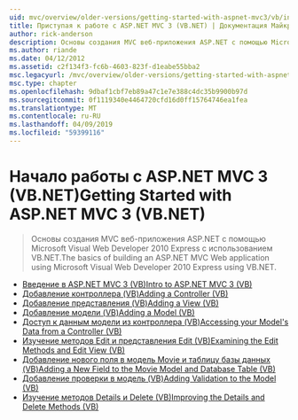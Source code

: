 ```yaml
---
uid: mvc/overview/older-versions/getting-started-with-aspnet-mvc3/vb/index
title: Приступая к работе с ASP.NET MVC 3 (VB.NET) | Документация Майкрософт
author: rick-anderson
description: Основы создания MVC веб-приложения ASP.NET с помощью Microsoft Visual Web Developer 2010 Express с использованием VB.NET.
ms.author: riande
ms.date: 04/12/2012
ms.assetid: c2f134f3-fc6b-4603-823f-d1eabe55bba2
msc.legacyurl: /mvc/overview/older-versions/getting-started-with-aspnet-mvc3/vb
msc.type: chapter
ms.openlocfilehash: 9dbaf1cbf7eb89a47c1e7e388c4dc35b9900b97d
ms.sourcegitcommit: 0f1119340e4464720cfd16d0ff15764746ea1fea
ms.translationtype: MT
ms.contentlocale: ru-RU
ms.lasthandoff: 04/09/2019
ms.locfileid: "59399116"
---
```

# <a name="getting-started-with-aspnet-mvc-3-vbnet"></a><span data-ttu-id="7f877-103">Начало работы с ASP.NET MVC 3 (VB.NET)</span><span class="sxs-lookup"><span data-stu-id="7f877-103">Getting Started with ASP.NET MVC 3 (VB.NET)</span></span>

> <span data-ttu-id="7f877-104">Основы создания MVC веб-приложения ASP.NET с помощью Microsoft Visual Web Developer 2010 Express с использованием VB.NET.</span><span class="sxs-lookup"><span data-stu-id="7f877-104">The basics of building an ASP.NET MVC Web application using Microsoft Visual Web Developer 2010 Express using VB.NET.</span></span>


- [<span data-ttu-id="7f877-105">Введение в ASP.NET MVC 3 (VB)</span><span class="sxs-lookup"><span data-stu-id="7f877-105">Intro to ASP.NET MVC 3 (VB)</span></span>](intro-to-aspnet-mvc-3.md)
- [<span data-ttu-id="7f877-106">Добавление контроллера (VB)</span><span class="sxs-lookup"><span data-stu-id="7f877-106">Adding a Controller (VB)</span></span>](adding-a-controller.md)
- [<span data-ttu-id="7f877-107">Добавление представления (VB)</span><span class="sxs-lookup"><span data-stu-id="7f877-107">Adding a View (VB)</span></span>](adding-a-view.md)
- [<span data-ttu-id="7f877-108">Добавление модели (VB)</span><span class="sxs-lookup"><span data-stu-id="7f877-108">Adding a Model (VB)</span></span>](adding-a-model.md)
- [<span data-ttu-id="7f877-109">Доступ к данным модели из контроллера (VB)</span><span class="sxs-lookup"><span data-stu-id="7f877-109">Accessing your Model's Data from a Controller (VB)</span></span>](accessing-your-models-data-from-a-controller.md)
- [<span data-ttu-id="7f877-110">Изучение методов Edit и представления Edit (VB)</span><span class="sxs-lookup"><span data-stu-id="7f877-110">Examining the Edit Methods and Edit View (VB)</span></span>](examining-the-edit-methods-and-edit-view.md)
- [<span data-ttu-id="7f877-111">Добавление нового поля в модель Movie и таблицу базы данных (VB)</span><span class="sxs-lookup"><span data-stu-id="7f877-111">Adding a New Field to the Movie Model and Database Table (VB)</span></span>](adding-a-new-field.md)
- [<span data-ttu-id="7f877-112">Добавление проверки в модель (VB)</span><span class="sxs-lookup"><span data-stu-id="7f877-112">Adding Validation to the Model (VB)</span></span>](adding-validation-to-the-model.md)
- [<span data-ttu-id="7f877-113">Изучение методов Details и Delete (VB)</span><span class="sxs-lookup"><span data-stu-id="7f877-113">Improving the Details and Delete Methods (VB)</span></span>](improving-the-details-and-delete-methods.md)
